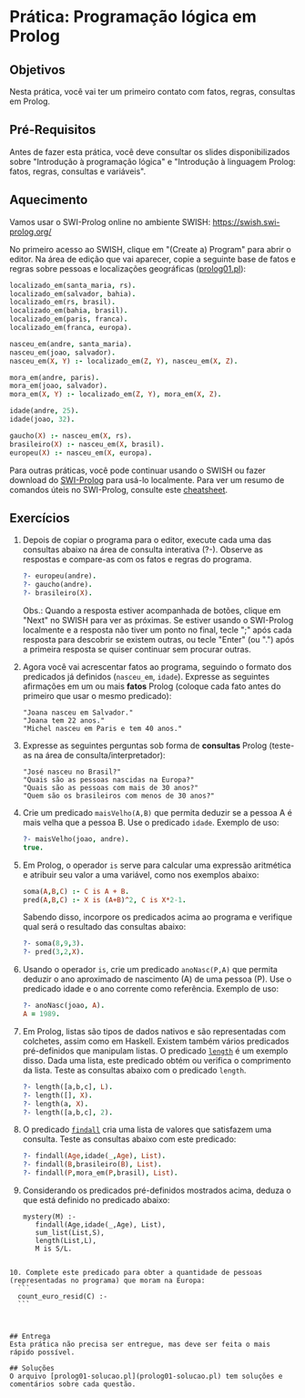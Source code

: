 # Prática: Programação lógica em Prolog


## Objetivos
Nesta prática, você vai ter um primeiro contato com fatos, regras, consultas em Prolog.



## Pré-Requisitos

Antes de fazer esta prática, você deve consultar os slides disponibilizados sobre "Introdução à programação lógica" e "Introdução à linguagem Prolog: fatos, regras, consultas e variáveis".


## Aquecimento

Vamos usar o SWI-Prolog online no ambiente SWISH: https://swish.swi-prolog.org/

No primeiro acesso ao SWISH, clique em "(Create a) Program" para abrir o editor. Na área de edição que vai aparecer, copie a seguinte base de fatos e regras sobre pessoas e localizações geográficas ([prolog01.pl](prolog01.pl)):

   ```prolog
   localizado_em(santa_maria, rs). 
   localizado_em(salvador, bahia). 
   localizado_em(rs, brasil). 
   localizado_em(bahia, brasil). 
   localizado_em(paris, franca). 
   localizado_em(franca, europa). 
   
   nasceu_em(andre, santa_maria). 
   nasceu_em(joao, salvador). 
   nasceu_em(X, Y) :- localizado_em(Z, Y), nasceu_em(X, Z). 
   
   mora_em(andre, paris). 
   mora_em(joao, salvador). 
   mora_em(X, Y) :- localizado_em(Z, Y), mora_em(X, Z). 

   idade(andre, 25). 
   idade(joao, 32). 

   gaucho(X) :- nasceu_em(X, rs). 
   brasileiro(X) :- nasceu_em(X, brasil). 
   europeu(X) :- nasceu_em(X, europa).
   ```


Para outras práticas, você pode continuar usando o SWISH ou fazer download do [SWI-Prolog](https://www.swi-prolog.org/Download.html) para usá-lo localmente. Para ver um resumo de comandos úteis no SWI-Prolog, consulte este [cheatsheet](https://github.com/alhassy/PrologCheatSheet).

<!-- Depois de tentar um primeiro contato com um desses ambientes, veja este [vídeo](https://drive.google.com/file/d/13mAGl5BLEcruIgG7tLuxa2TnoeRKQdx5/view?usp=sharing) que explica o programa e sua execução no SWISH.
-->

## Exercícios

1. Depois de copiar o programa para o editor, execute cada uma das consultas abaixo na área de consulta interativa (?-). Observe as respostas e compare-as com os fatos e regras do programa.

   ```prolog
   ?- europeu(andre).
   ?- gaucho(andre).
   ?- brasileiro(X).
   ```
   Obs.: Quando a resposta estiver acompanhada de botões, clique em "Next" no SWISH para ver as próximas. Se estiver usando o SWI-Prolog localmente e a resposta não tiver um ponto no final, tecle ";" após cada resposta para descobrir se existem outras, ou tecle "Enter" (ou ".") após a primeira resposta se quiser continuar sem procurar outras.
   
2. Agora você vai acrescentar fatos ao programa, seguindo o formato dos predicados já definidos (`nasceu_em`, `idade`). Expresse as seguintes afirmações em um ou mais **fatos** Prolog (coloque cada fato antes do primeiro que usar o mesmo predicado):

   ```
   "Joana nasceu em Salvador."
   "Joana tem 22 anos."
   "Michel nasceu em Paris e tem 40 anos." 
   ```
   
3. Expresse as seguintes perguntas sob forma de **consultas** Prolog (teste-as na área de consulta/interpretador):

   ```
   "José nasceu no Brasil?"
   "Quais são as pessoas nascidas na Europa?"
   "Quais são as pessoas com mais de 30 anos?"
   "Quem são os brasileiros com menos de 30 anos?"
   ```
   
4. Crie um predicado `maisVelho(A,B)` que permita deduzir se a pessoa A é mais velha que a pessoa B. Use o predicado `idade`. Exemplo de uso:

   ```prolog
   ?- maisVelho(joao, andre).
   true.
   ```

5. Em Prolog, o operador `is` serve para calcular uma expressão aritmética e atribuir seu valor a uma variável, como nos exemplos abaixo:

   ```prolog
   soma(A,B,C) :- C is A + B. 
   pred(A,B,C) :- X is (A+B)^2, C is X*2-1.
   ```
   
   Sabendo disso, incorpore os predicados acima ao programa e verifique qual será o resultado das consultas abaixo:

   ```prolog
   ?- soma(8,9,3).
   ?- pred(3,2,X).
   ```

6. Usando o operador `is`, crie um predicado `anoNasc(P,A)` que permita deduzir o ano aproximado de nascimento (A) de uma pessoa (P). Use o predicado idade e o ano corrente como referência. Exemplo de uso: 

   ```prolog
   ?- anoNasc(joao, A).
   A = 1989.
   ```
   
7. Em Prolog, listas são tipos de dados nativos e são representadas com colchetes, assim como em Haskell. Existem também vários predicados pré-definidos que manipulam listas. O predicado [`length`](https://www.swi-prolog.org/pldoc/man?predicate=length/2) é um exemplo disso. Dada uma lista, este predicado obtém ou verifica o comprimento da lista. Teste as consultas abaixo com o predicado `length`.

   ```prolog
   ?- length([a,b,c], L).
   ?- length([], X).
   ?- length(a, X).
   ?- length([a,b,c], 2).
   ```


8. O predicado [`findall`](https://www.swi-prolog.org/pldoc/doc_for?object=findall/3) cria uma lista de valores que satisfazem uma consulta. Teste as consultas abaixo com este predicado:
   ```prolog
   ?- findall(Age,idade(_,Age), List).
   ?- findall(B,brasileiro(B), List).
   ?- findall(P,mora_em(P,brasil), List).
   ```

9. Considerando os predicados pré-definidos mostrados acima, deduza o que está definido no predicado abaixo: 
   ```
   mystery(M) :-
      findall(Age,idade(_,Age), List),
      sum_list(List,S),
      length(List,L),
      M is S/L.
  ```    

10. Complete este predicado para obter a quantidade de pessoas (representadas no programa) que moram na Europa:
    ```
    count_euro_resid(C) :-
    ```



## Entrega
Esta prática não precisa ser entregue, mas deve ser feita o mais rápido possível.

## Soluções
O arquivo [prolog01-solucao.pl](prolog01-solucao.pl) tem soluções e comentários sobre cada questão.
